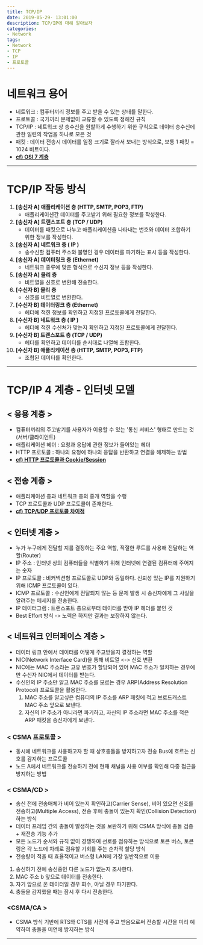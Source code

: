 ```yaml
---
title: TCP/IP
date: 2019-05-29- 13:01:00
description: TCP/IP에 대해 알아보자
categories:
- Network
tags: 
- Network
- TCP
- IP
- 프로토콜
---
```

# 네트워크 용어
- 네트워크 : 컴퓨터끼리 정보를 주고 받을 수 있는 상태를 말한다. 
- 프로토콜 : 국가끼리 문제없이 교류할 수 있도록 정해진 규칙
- TCP/IP : 네트워크 상 송수신을 원할하게 수행하기 위한 규칙으로 데이터 송수신에 관한 일련의 작업을 하나로 모은 것
- 패킷    : 데이터 전송시 데이터를 일정 크기로 잘라서 보내는 방식으로, 보통 1 패킷 = 1024 비트이다.
- [**cf) OSI 7 계층**](https://cs-devlog.github.io/network/2019/05/22/OSI-7-Layer/)

***

# TCP/IP 작동 방식
1. **[송신자 A] 애플리케이션 층 (HTTP, SMTP, POP3, FTP)**
    - 애플리케이션간 데이터를 주고받기 위해 필요한 정보를 작성한다.
2. **[송신자 A] 트랜스포트 층 (TCP / UDP)**
    - 데이터를 패킷으로 나누고 애플리케이션을 나타내는 번호와 데이터 조합하기 위한 정보를 작성한다.
3. **[송신자 A] 네트워크 층 ( IP )**
    - 송수신할 컴퓨터 주소와 불명인 경우 데이터를 파기하는 표시 등을 작성한다.
4. **[송신자 A] 데이터링크 층 (Ethernet)**
    - 네트워크 종류에 맞춘 형식으로 수신지 정보 등을 작성한다.
5. **[송신자 A] 물리 층**
    - 비트열을 신호로 변환해 전송한다.
6. **[수신자 B] 물리 층**
    - 신호를 비트열로 변환한다.
7. **[수신자 B] 데이터링크 층 (Ethernet)**
    - 헤더에 적힌 정보를 확인하고 지정된 프로토콜에게 전달한다.
8. **[수신자 B] 네트워크 층 ( IP )**
    - 헤더에 적힌 수신처가 맞는지 확인하고 지정된 프로토콜에게 전달한다.
9. **[수신자 B] 트랜스포트 층 (TCP / UDP)**
    - 헤더를 확인하고 데이터를 순서대로 나열해 조합한다.
10. **[수신자 B] 애플리케이션 층 (HTTP, SMTP, POP3, FTP)**
    - 조합된 데이터를 확인한다.

***

# TCP/IP 4 계층 - 인터넷 모델
## < 응용 계층 >
- 컴퓨터끼리의 주고받기를 사용자가 이용할 수 있는 '통신 서비스' 형태로 만드는 것(서버/클라이언트)
- 애플리케이션 헤더 : 요청과 응답에 관한 정보가 들어있는 헤더
- HTTP 프로토콜 : 하나의 요청에 하나의 응답을 반환하고 연결을 해제하는 방법
- [**cf) HTTP 프로토콜과 Cookie/Session**](https://cs-devlog.github.io/network/2019/05/21/HTTP와-REST-API/)

## < 전송 계층 >
- 애플리케이션 층과 네트워크 층의 중개 역할을 수행
- TCP 프로토콜과 UDP 프로토콜이 존재한다. 
- [**cf) TCP/UDP 프로토콜 차이점**](https://cs-devlog.github.io/network/2019/05/22/TCP와-UDP/)

## < 인터넷 계층 >
- 누가 누구에게 전달할 지를 결정하는 주요 역할, 적절한 루트를 사용해 전달하는 역할(Router)
- IP 주소 : 인터넷 상의 컴퓨터들을 식별하기 위해 인터넷에 연결된 컴퓨터에 주어지는 숫자
- IP 프로토콜 : 비커넥션형 프로토콜로 UDP와 동일하다. 신뢰성 있는 IP를 지원하기 위해 ICMP 프로토콜이 있다.
- ICMP 프로토콜 : 수신인에게 전달되지 않는 등 문제 발생 시 송신자에게 그 사실을 알려주는 메세지를 전송한다.
- IP 데이터그램 : 트랜스포트 층으로부터 데이터를 받아 IP 헤더를 붙인 것
- Best Effort 방식 -> 노력은 하지만 결과는 보장하지 않는다.

## < 네트워크 인터페이스 계층 >
- 데이터 링크 안에서 데이터를 어떻게 주고받을지 결정하는 역할
- NIC(Network Interface Card)을 통해 비트열 <-> 신호 변환
- NIC에는 MAC 주소라는 고유 번호가 할당되어 있어 MAC 주소가 일치하는 경우에만 수신자 NIC에서 데이터를 받는다.
- 수신인의 IP 주소만 알고 MAC 주소를 모르는 경우 ARP(Address Resolution Protocol) 프로토콜을 활용한다.
    1. MAC 주소를 알고싶은 컴퓨터의 IP 주소를 ARP 패킷에 적고 브로드캐스트 MAC 주소 앞으로 보낸다.
    2. 자신의 IP 주소가 아니라면 파기하고, 자신의 IP 주소라면 MAC 주소를 적은 ARP 패킷을 송신자에게 보낸다.

### < CSMA 프로토콜 >
- 동시에 네트워크를 사용하고자 할 때 상호충돌을 방지하고자 전송 Bus에 흐르는 신호를 감지하는 프로토콜
- 노드 A에서 네트워크를 전송하기 전에 현재 채널을 사용 여부를 확인해 다중 접근을 방지하는 방법

### < CSMA/CD >
- 송신 전에 전송매체가 비어 있는지 확인하고(Carrier Sense), 비어 있으면 신호를 전송하고(Multiple Access), 전송 후에 충돌이 있는지 확인(Collision Detection) 하는 방식
- 데이터 프레임 간의 충돌이 발생하는 것을 보완하기 위해 CSMA 방식에 충돌 검증 + 재전송 기능 추가
- 모든 노드가 순서와 규칙 없이 경쟁하여 선로를 점유하는 방식으로 토큰 버스, 토큰 링은 각 노드에 차례로 점유할 기회를 주는 순차적 할당 방식
- 전송량이 적을 때 효율적이고 버스형 LAN에 가장 일반적으로 이용

1. 송신하기 전에 송신중인 다른 노드가 없는지 조사한다.
2. MAC 주소 b 앞으로 데이터를 전송한다.
3. 자기 앞으로 온 데이터일 경우 회수, 아닐 경우 파기한다.
4. 충돌을 감지했을 때는 잠시 후 다시 전송한다.

### <CSMA/CA >
- CSMA 방식 기반에 RTS와 CTS를 사전에 주고 받음으로써 전송할 시간을 미리 예약하여 충돌을 미연에 방지하는 방식

***